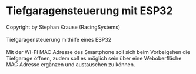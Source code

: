 # Tiefgaragensteuerung mit ESP32

Copyright by Stephan Krause (RacingSystems)<br/>
<br/>
Tiefgaragensteuerung mithilfe eines ESP32
<br/>
<br/>
Mit der WI-FI MAC Adresse des Smartphone soll sich beim Vorbeigehen die Tiefgarage öffnen, zudem soll es möglich sein über eine Weboberfläche MAC Adresse ergänzen und austauschen zu können.
<br/>